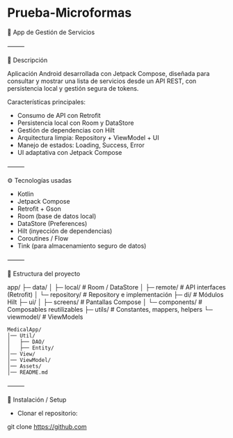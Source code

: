 # Prueba-Microformas

📱 App de Gestión de Servicios

⸻

📝 Descripción

Aplicación Android desarrollada con Jetpack Compose, diseñada para consultar y mostrar una lista de servicios desde un API REST, con persistencia local y gestión segura de tokens.

Características principales:
 - Consumo de API con Retrofit
 - Persistencia local con Room y DataStore
 - Gestión de dependencias con Hilt
 - Arquitectura limpia: Repository + ViewModel + UI
 - Manejo de estados: Loading, Success, Error
 - UI adaptativa con Jetpack Compose

⸻

⚙ Tecnologías usadas
 - Kotlin
 - Jetpack Compose
 - Retrofit + Gson
 - Room (base de datos local)
 - DataStore (Preferences)
 - Hilt (inyección de dependencias)
 - Coroutines / Flow
 - Tink (para almacenamiento seguro de datos)

⸻

📂 Estructura del proyecto

app/
├─ data/
│  ├─ local/          # Room / DataStore
│  ├─ remote/         # API interfaces (Retrofit)
│  └─ repository/     # Repository e implementación
├─ di/                # Módulos Hilt
├─ ui/
│  ├─ screens/        # Pantallas Compose
│  └─ components/     # Composables reutilizables
├─ utils/             # Constantes, mappers, helpers
└─ viewmodel/         # ViewModels

```
MedicalApp/
│── Util/
│   ├── DAO/
│   ├── Entity/
│── View/
│── ViewModel/
│── Assets/
│── README.md
```

⸻

🚀 Instalación / Setup
- Clonar el repositorio:

git clone https://github.com
